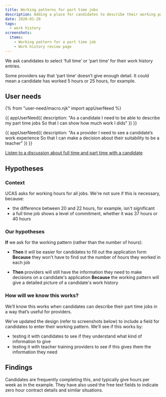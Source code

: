 ```yaml
---
title: Working patterns for part time jobs
description: Adding a place for candidates to describe their working pattern.
date: 2020-01-20
tags:
  - work history
screenshots:
  items:
    - Working pattern for a part time job
    - Work history review page
---
```


We ask candidates to select ‘full time’ or ‘part time’ for their work history entries.

Some providers say that ‘part time’ doesn’t give enough detail. It could mean a candidate has worked 5 hours or 25 hours, for example.

## User needs

{% from "user-need/macro.njk" import appUserNeed %}

{{ appUserNeed({
  description: "As a candidate
I need to be able to describe my part time jobs
So that I can show how much work I dids"
}) }}

{{ appUserNeed({
  description: "As a provider
I need to see a candidate’s work experience
So that I can make a decision about their suitability to be a teacher"
}) }}

[Listen to a discussion about full time and part time with a candidate](https://lookback.io/watch/cxYdKBYN9TK7cmxHF?t=23m15.35s)

## Hypotheses

### Context

UCAS asks for working hours for all jobs. We're not sure if this is necessary, because:

* the difference between 20 and 22 hours, for example, isn't significant
* a full time job shows a level of commitment, whether it was 37 hours or 40 hours

### Our hypotheses

**If** we ask for the working pattern (rather than the number of hours):

* **Then** it will be easier for candidates to fill out the application form
**Because** they won't have to find out the number of hours they worked in each job

* **Then** providers will still have the information they need to make decisions on a candidate's application
**Because** the working pattern will give a detailed picture of a candidate's work history

### How will we know this works?

We’ll know this works when candidates can describe their part time jobs in a way that’s useful for providers.

We've updated the design (refer to screenshots below) to include a field for candidates to enter their working pattern. We'll see if this works by:

* testing it with candidates to see if they understand what kind of information to give
* testing it with teacher training providers to see if this gives them the information they need

## Findings

Candidates are frequently completing this, and typically give hours per week as in the example. They have also used the free text fields to indicate zero hour contract details and similar situations.
